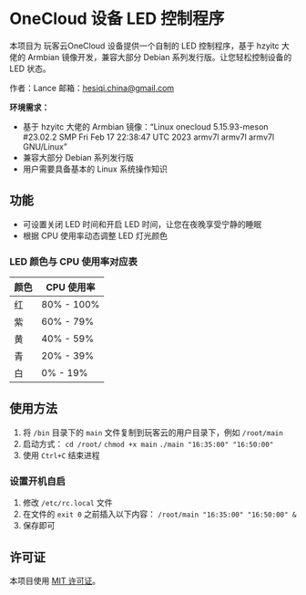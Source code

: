 <!--
 * @Descripttion: 
 * @version: 1.0
 * @Author: Lance
 * @Date: 2023-03-30 17:01:59
 * @LastEditors: Lance
 * @LastEditTime: 2023-03-30 20:38:11
 * @FilePath: /OneCloud/OneCloud-Control-Plan/README.md
-->
# OneCloud 设备 LED 控制程序


本项目为 玩客云OneCloud 设备提供一个自制的 LED 控制程序，基于 hzyitc 大佬的 Armbian 镜像开发，兼容大部分 Debian 系列发行版。让您轻松控制设备的 LED 状态。

作者：Lance
邮箱：hesiqi.china@gmail.com

**环境需求：**

- 基于 hzyitc 大佬的 Armbian 镜像：“Linux onecloud 5.15.93-meson #23.02.2 SMP Fri Feb 17 22:38:47 UTC 2023 armv7l armv7l armv7l GNU/Linux”
- 兼容大部分 Debian 系列发行版
- 用户需要具备基本的 Linux 系统操作知识

## 功能

- 可设置关闭 LED 时间和开启 LED 时间，让您在夜晚享受宁静的睡眠
- 根据 CPU 使用率动态调整 LED 灯光颜色

### LED 颜色与 CPU 使用率对应表

| 颜色 | CPU 使用率  |
| ---- | ---------- |
| 红   | 80% - 100% |
| 紫   | 60% - 79%  |
| 黄   | 40% - 59%  |
| 青   | 20% - 39%  |
| 白   | 0% - 19%   |

## 使用方法

1. 将 `/bin` 目录下的 `main` 文件复制到玩客云的用户目录下，例如 `/root/main`
2. 启动方式：
    `cd /root/`
    `chmod +x main`
    `./main "16:35:00" "16:50:00"`
3. 使用 `Ctrl+C` 结束进程

### 设置开机自启

1. 修改 `/etc/rc.local` 文件
2. 在文件的 `exit 0` 之前插入以下内容：
    `/root/main "16:35:00" "16:50:00" &`
3. 保存即可

## 许可证

本项目使用 [MIT 许可证](LICENSE)。
